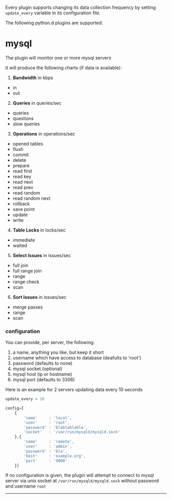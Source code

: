 Every plugin supports changing its data collection frequency by setting `update_every` variable in its configuration file.

The following python.d plugins are supported:

# mysql

The plugin will monitor one or more mysql servers

It will produce the following charts (if data is available):

1. **Bandwidth** in kbps
 * in
 * out

2. **Queries** in queries/sec
 * queries
 * questions
 * slow queries

3. **Operations** in operations/sec
 * opened tables
 * flush
 * commit
 * delete
 * prepare
 * read first
 * read key
 * read next
 * read prev
 * read random
 * read random next
 * rollback
 * save point
 * update
 * write

4. **Table Locks** in locks/sec
 * immediate
 * waited

5. **Select Issues** in issues/sec
 * full join
 * full range join
 * range
 * range check
 * scan

6. **Sort Issues** in issues/sec
 * merge passes
 * range
 * scan

### configuration

You can provide, per server, the following:

1. a name, anything you like, but keep it short
2. username which have access to database (deafults to 'root')
3. password (defaults to none)
4. mysql socket (optional)
5. mysql host (ip or hostname)
3. mysql port (defaults to 3306)

Here is an example for 2 servers updating data every 10 seconds

```js
update_every = 10

config=[
    {
    	'name'     : 'local',
        'user'     : 'root',
        'password' : 'blablablabla',
        'socket'   : '/var/run/mysqld/mysqld.sock'
    },{
        'name'     : 'remote',
        'user'     : 'admin',
        'password' : 'bla',
        'host'     : 'example.org',
        'port'     : '9000'
    }]
```

If no configuration is given, the plugin will attempt to connect to mysql server via unix socket at `/var/run/mysqld/mysqld.sock` without password and username `root`

---

